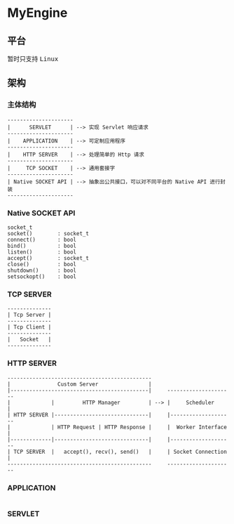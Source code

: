 # MyEngine

## 平台

暂时只支持 <kbd> Linux </kbd>

## 架构

### 主体结构

```text
---------------------
|      SERVLET      | --> 实现 Servlet 响应请求
---------------------
|    APPLICATION    | --> 可定制应用程序
---------------------
|    HTTP SERVER    | --> 处理简单的 Http 请求
---------------------
|     TCP SOCKET    | --> 通用套接字
---------------------
| Native SOCKET API | --> 抽象出公共接口，可以对不同平台的 Native API 进行封装
---------------------
```

### Native SOCKET API

```text
socket_t
socket()        : socket_t
connect()       : bool
bind()          : bool
listen()        : bool
accept()        : socket_t
close()         : bool
shutdown()      : bool
setsockopt()    : bool
```

### TCP SERVER

```text
--------------
| Tcp Server |
--------------
| Tcp Client |
--------------
|   Socket   |
--------------
```

### HTTP SERVER

```text
----------------------------------------------
|               Custom Server                |
|--------------------------------------------|     ---------------------
|             |         HTTP Manager         | --> |     Scheduler     |
| HTTP SERVER |------------------------------|     |--------------------
|             | HTTP Request | HTTP Response |     |  Worker Interface |
|-------------|------------------------------|     |--------------------
| TCP SERVER  |   accept(), recv(), send()   |     | Socket Connection |
----------------------------------------------     ---------------------
```

### APPLICATION

```text

```

### SERVLET

```text

```
